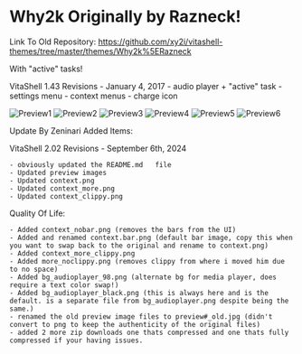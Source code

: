 # Why2k Originally by Razneck!

Link To Old Repository: https://github.com/xy2i/vitashell-themes/tree/master/themes/Why2k%5ERazneck

With "active" tasks!

VitaShell 1.43 Revisions - January 4, 2017
	- audio player + "active" task
	- settings menu
	- context menus
	- charge icon

![Preview1](https://github.com/xy2iii/vitashell-themes/blob/master/themes/Why2k%5ERazneck/Preview1.png)
![Preview2](https://github.com/xy2iii/vitashell-themes/blob/master/themes/Why2k%5ERazneck/Preview2.png)
![Preview3](https://github.com/xy2iii/vitashell-themes/blob/master/themes/Why2k%5ERazneck/Preview3.png)
![Preview4](https://github.com/xy2iii/vitashell-themes/blob/master/themes/Why2k%5ERazneck/Preview4.png)
![Preview5](https://github.com/xy2iii/vitashell-themes/blob/master/themes/Why2k%5ERazneck/Preview5.png)
![Preview6](https://github.com/xy2iii/vitashell-themes/blob/master/themes/Why2k%5ERazneck/Preview6.png)

Update By Zeninari Added Items:

VitaShell 2.02 Revisions - September 6th, 2024

	- obviously updated the README.md 	file
	- Updated preview images
	- Updated context.png
	- Updated context_more.png
	- Updated context_clippy.png

Quality Of Life:

	- Added context_nobar.png (removes the bars from the UI)
	- Added and renamed context.bar.png (default bar image, copy this when 	you want to swap back to the original and rename to context.png)
	- Added context_more_clippy.png
	- Added more_noclippy.png (removes clippy from where i moved him due to no space)
	- Added bg_audioplayer_98.png (alternate bg for media player, does require a text color swap!)
	- Added bg_audioplayer_black.png (this is always here and is the default. is a separate file from bg_audioplayer.png despite being the 	same.)
	- renamed the old preview image files to preview#_old.jpg (didn't convert to png to keep the authenticity of the original files)
	- added 2 more zip downloads one thats compressed and one thats fully compressed if your having issues.
